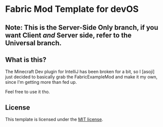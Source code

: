 # Fabric Mod Template for devOS

## Note: This is the Server-Side Only branch, if you want Client *and* Server side, refer to the Universal branch.

## What is this?

The Minecraft Dev plugin for IntelliJ has been broken for a bit, so I [asoji] just decided to basically grab the FabricExampleMod and make it my own, since I'm getting more than fed up.

Feel free to use it tho.

## License

This template is licensed under the [MIT license](LICENSE).